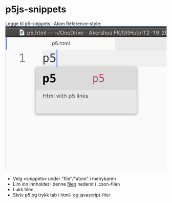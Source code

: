 # p5js-snippets

Legge til p5-snippets i Atom
Reference-style:
![p5snippetHTML](p5snippet.png)


 - Velg «snippets» under "file"/"atom" i menybaren
 - Lim inn innholdet i denne [filen](./snippets.cson) nederst i .cson-filen
 - Lukk filen
 - Skriv p5 og trykk tab i html- og javascript-filer
